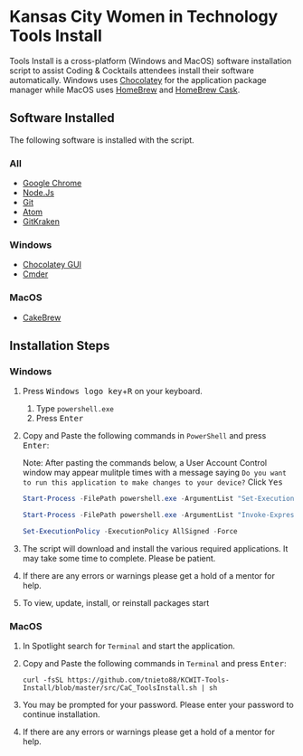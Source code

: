 # Kansas City Women in Technology Tools Install

Tools Install is a cross-platform (Windows and MacOS) software installation script to assist Coding & Cocktails attendees install their software automatically. Windows uses [Chocolatey](https://chocolatey.org) for the application package manager while MacOS uses [HomeBrew](https://brew.sh/) and [HomeBrew Cask](https://caskroom.github.io/).

## Software Installed

The following software is installed with the script.

### All

* [Google Chrome](https://www.google.com/chrome/)
* [Node.Js](https://nodejs.org/en/)
* [Git](https://git-scm.com/)
* [Atom](https://atom.io/)
* [GitKraken](https://www.gitkraken.com/)

### Windows

* [Chocolatey GUI](https://chocolatey.org/packages/ChocolateyGUI)
* [Cmder](http://cmder.net/)

### MacOS

* [CakeBrew](https://www.cakebrew.com/)

## Installation Steps

### Windows

1. Press <kbd>Windows logo key</kbd>+<kbd>R</kbd> on your keyboard.
    1. Type `powershell.exe`
    2. Press <kbd>Enter</kbd>

2. Copy and Paste the following commands in `PowerShell` and press <kbd>Enter</kbd>:
    
    Note: After pasting the commands below, a User Account Control window may appear mulitple times with a message saying `Do you want to run this application to make changes to your device?` Click <kbd>Yes</kbd>
    
    ```powershell
    Start-Process -FilePath powershell.exe -ArgumentList "Set-ExecutionPolicy -ExecutionPolicy Unrestricted -Scope CurrentUser -Force; Invoke-Expression ((New-Object System.Net.WebClient).DownloadString('https://chocolatey.org/install.ps1'))" -Verb RunAs

    Start-Process -FilePath powershell.exe -ArgumentList "Invoke-Expression ((New-Object System.Net.WebClient).DownloadString('https://github.com/tnieto88/KCWIT-Tools-Install/blob/master/src/CaC_ToolsInstall.ps1')" -Verb RunAs

    Set-ExecutionPolicy -ExecutionPolicy AllSigned -Force
    ```

4. The script will download and install the various required applications. It may take some time to complete. Please be patient.

5. If there are any errors or warnings please get a hold of a mentor for help.

6. To view, update, install, or reinstall packages start 

### MacOS

1. In Spotlight search for `Terminal` and start the application.

2. Copy and Paste the following commands in `Terminal` and press <kbd>Enter</kbd>:
    
    ```shell
    curl -fsSL https://github.com/tnieto88/KCWIT-Tools-Install/blob/master/src/CaC_ToolsInstall.sh | sh
    ```

3. You may be prompted for your password. Please enter your password to continue installation.

4. If there are any errors or warnings please get a hold of a mentor for help.